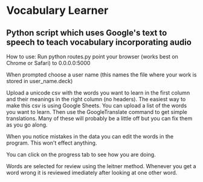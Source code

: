 # Vocabulary Learner
## Python script which uses Google's text to speech to teach vocabulary incorporating audio

How to use:
Run
python routes.py
point your browser (works best on Chrome or Safari) to 0.0.0.0:5000

When prompted choose a user name (this names the file where your work is stored in user_name.deck)

Upload a unicode csv with the words you want to learn in the first column and their meanings in the right column (no headers).
The easiest way to make this csv is using Google Sheets. You can upload a list of the words you want to learn.
Then use the GoogleTranslate command to get simple translations. Many of these will probably be a little off but you can 
fix them as you go along.

When you notice mistakes in the data you can edit the words in the program. This won't effect anything.

You can click on the progress tab to see how you are doing.

Words are selected for review using the leitner method. Whenever you get a word wrong it is reviewed imediately after looking at one other word.
